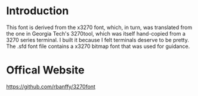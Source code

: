 # Introduction

This font is derived from the x3270 font, which, in turn, was translated from the one in Georgia Tech's 3270tool, which was itself hand-copied from a 3270 series terminal. I built it because I felt terminals deserve to be pretty. The .sfd font file contains a x3270 bitmap font that was used for guidance.

# Offical Website

https://github.com/rbanffy/3270font
